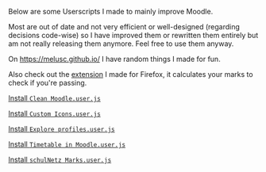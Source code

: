 Below are some Userscripts I made to mainly improve Moodle.

Most are out of date and not very efficient or well-designed (regarding decisions code-wise) so I have improved them or rewritten them entirely but am not really releasing them anymore.
Feel free to use them anyway.

On https://melusc.github.io/ I have random things I made for fun.

Also check out the [extension](https://github.com/melusc/schulNetz-extension/) I made for Firefox, it calculates your marks to check if you're passing.

[Install `Clean Moodle.user.js`](https://github.com/melusc/lusc/raw/master/Clean%20Moodle%20Rewrite.user.js)

[Install `Custom Icons.user.js`](https://github.com/melusc/lusc/raw/master/Custom%20Icons%20Rewrite.user.js)

[Install `Explore profiles.user.js`](https://github.com/melusc/lusc/raw/master/Explore%20profiles.user.js)

[Install `Timetable in Moodle.user.js`](https://github.com/melusc/lusc/raw/master/Timetable%20in%20Moodle.user.js)

[Install `schulNetz Marks.user.js`](https://github.com/melusc/lusc/raw/master/schulNetz%20Marks.user.js)

